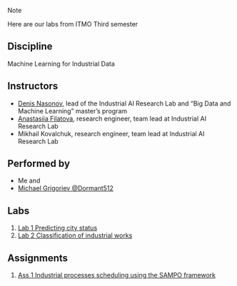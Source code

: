 > [!NOTE]
> Here are our labs from ITMO Third semester

## Discipline
Machine Learning for Industrial Data

## Instructors
- [Denis Nasonov](https://en.itmo.ru/en/viewperson/1252/Denis_Nasonov.htm), lead of the Industrial AI Research Lab and “Big Data and Machine Learning” master’s program
- [Anastasiia Filatova](https://github.com/simpledumpling), research engineer, team lead at Industrial AI Research Lab
- Mikhail Kovalchuk, research engineer, team lead at Industrial AI Research Lab

## Performed by
* Me and
* [Michael Grigoriev @Dormant512](https://github.com/Dormant512)

## Labs
1. [Lab 1 Predicting city status](Lab-1-Predicting-city-status)
2. [Lab 2 Classification of industrial works](Lab-2-Classification-of-industrial-works)

## Assignments
1. [Ass 1 Industrial processes scheduling using the SAMPO framework](Ass-1-Industrial-processes-scheduling-using-SAMPO)